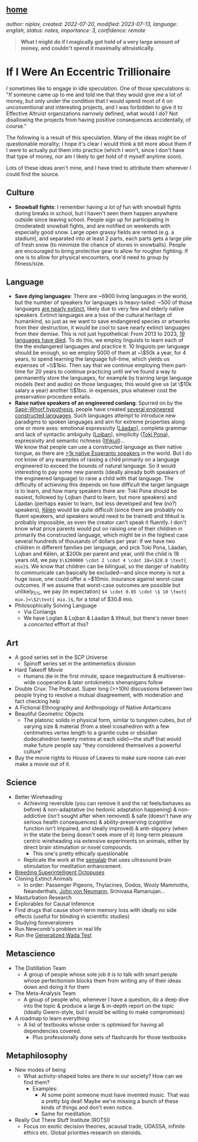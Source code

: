 [home](./index.md)
------------------

*author: niplav, created: 2022-07-20, modified: 2023-07-13, language: english, status: notes, importance: 3, confidence: remote*

> __What I might do if I magically got hold of a very large amount of
money, and couldn't spend it maximally altruistically.__

If I Were An Eccentric Trillionaire
=====================================

I sometimes like to engage in idle speculation. One of those speculations
is: "If someone came up to me and told me that they would give me a lot
of money, but only under the condition that I would spend most of it on
unconventional and interesting projects, and I was forbidden to give it to
Effective Altruist organizations narrowly defined, what would I do? Not
disallowing the projects from having positive consequences accidentally,
of course."

The following is a result of this speculation. Many of the ideas might
be of questionable morality; I hope it's clear I would think a bit more
about them if I were to actually put them into practice (which I won't,
since I don't have that type of money, nor am I likely to get hold of
it myself anytime soon).

Lots of these ideas aren't mine, and I have tried to attribute them
wherever I could find the source.

Culture
---------

* __Snowball fights__: I remember having *a lot of* fun with snowball fights
during breaks in school, but I haven't seen them happen anywhere outside
since leaving school. People sign up for participating in (moderated)
snowball fights, and are notified on weekends with especially good snow.
Large open grassy fields are rented (e.g. a stadium), and separated
into at least 2 parts, each parts gets a large pile of fresh snow (to
minimize the chance of stones in snowballs). People are encouraged to
bring protective gear to allow for rougher fighting. If one is to allow
for physical encounters, one'd need to group by fitness/size.

Language
---------

* __Save dying languages__: There are ~6900 living
languages in the world, but the number of speakers for
languages is heavy-tailed: ~500 of those languages [are nearly
extinct](https://en.wikipedia.org/wiki/Lists_of_endangered_languages#Discussion),
likely due to very few and elderly native speakers. Extinct languages
are a loss of the cultural heritage of humankind, so just as we want to
save endangered species or artworks from their destruction, it would
be cool to save nearly extinct languages from their demise. This
is not just hypothetical: From 2013 to 2023, [19 languages have
died](https://en.wikipedia.org/wiki/List_of_languages_by_time_of_extinction#21st_century)<!--TODO:
has rate of language death sped up? Read around to figure this out-->. To
do this, we employ linguists to learn each of the the endangered languages
and practice it. 10 linguists per language should be enough, so we
employ 5000 of them at ~\\$50k a year, for 4 years, to spend learning the
language full-time, which yields us expenses of ~\\$1bio. Then say that
we continue employing them part-time for 20 years to continue practicing
until we've found a way to permanently store the languages, for example
by training large language models (text and audio) on those languages;
this would give us (at \\$10k salary a year) another \\$1bio. in expenses,
plus whatever cost the preservation procedure entails.
* __Raise native speakers of an engineered
conlang__: Spurred on by the [Sapir-Whorf
hypothesis](https://en.wikipedia.org/wiki/Linguistic_relativity),
people have created [several engineered constructed
languages](https://en.wikipedia.org/wiki/List_of_constructed_languages#Engineered_languages).
Such languages attempt to introduce new paradigms to spoken languages
and aim for extreme properties along one or more axes: emotional
expressivity ([Láadan](https://en.wikipedia.org/wiki/Láadan)),
complete grammar and lack of syntactic ambiguity
([Lojban](https://en.wikipedia.org/wiki/Lojban)), simplicity ([Toki
Pona](https://en.wikipedia.org/wiki/Toki_Pona)), expressivity and semantic
richness ([Ithkuil](https://en.wikipedia.org/wiki/Ithkuil))…<br>
We know that people can use a constructed language as
their native tongue, as there are [>1k native Esperanto
speakers](https://en.wikipedia.org/wiki/Native_Esperanto_speakers) in the
world. But I do not know of any examples of raising a child primarily on
a language engineered to exceed the bounds of natural language<!--TODO:
link youtube video with alleged Lojban speaking to baby?-->. So it would
interesting to pay some new parents (ideally already both speakers of the
engineered language) to raise a child with that language. The difficulty
of achieving this depends on how difficult the target language is to
learn, and how many speakers there are: Toki Pona should be easiest,
followed by Lojban (hard to learn, but more speakers) and Láadan
(perhaps easier to learn, but less developed and few (no?) speakers),
[Kēlen](https://en.wikipedia.org/wiki/Kēlen) would be quite difficult
(since there are probably no fluent speakers, and speakers would
need to be trained) and Ithkuil is probably impossible, as even the
creator can't speak it fluently.<!--TODO: find out the number of Toki
Pona/Láadan/Lojban speakers--> I don't know what price parents would
put on raising one of their children in primarily the constructed
language, which might be in the highest case several hundreds of
thousands of dollars per year: If we have two children in different
families per language, and pick Toki Pona, Láadan, Lojban and Kēlen,
at \$200k per parent and year, until the child is 18 years old, we pay
`$\$200000 \cdot 2 \cdot 4 \cdot 18=\$28.8 \text{ mio}$`. We know that
children can be bilingual, so the danger of inability to communicate
can basically be excluded—and since money is not a huge issue, one
could offer a ~\$10mio. insurance against worst-case outcomes. If we
assume that worst-case outcomes are possible but unlikely<sub>5%</sub>,
we pay (in expectation) `$4 \cdot 0.05 \cdot \$ 10 \text{ mio.}=\$2\text{
mio.}$`, for a total of \$30.8 mio.
* Philosophically Solving Language
	* Via Conlangs
	* We have Loglan & Lojban & Láadan & Ithkuil, but there's never been a *concerted* efffort at this?

Art
----

* A good series set in the SCP Universe
	* Spinoff series set in the antimemetics division
* Hard Takeoff Movie
	* Humans die in the first minute, space megastructure & multiverse-wide cooperation & later ontokinetics shenanigans follow
* Double Crux: The Podcast. Super long (>>10h) discussions between two people trying to resolve a mutual disagreement, with moderation and fact checking help
* A Fictional Ethnography and Anthropology of Native Antarticans
* Beautiful Geometric Objects
	* The platonic solids in physical form, similar to tungsten cubes, but of varying size & material (from a steel icosahedron with a few centimetres vertex length to a granite cube or obsidian dodecahedron twenty metres at each side)—the stuff that would make future people say "they considered themselves a powerful culture"
* Buy the movie rights to House of Leaves to make sure noone can ever make a movie out of it.

Science
--------

* Better Wireheading
	* Achieving reversible (you can remove it and the rat feels/behaves as before) & non-adaptative (no hedonic adaptation happening) & non-addictive (isn't sought after when removed) & safe (doesn't have any serious health consequences) & ability-preserving (cognitive function isn't impaired, and ideally improved) & anti-slippery (when in the state the being doesn't seek more of it) long-term pleasure centric wireheading via extensive experiments on animals, either by direct brain stimulation or novel compounds.
		* This one's pretty ethically questionable
	* Replicate the work at the [semalab](https://semalab.arizona.edu/) that uses ultrasound brain stimulation for meditation enhancement.
* [Breeding Superintelligent Octopuses](https://www.lesswrong.com/posts/DaFG3GKsBrsAnAERR/save-humanity-breed-sapient-octopuses)
* Cloning Extinct Animals
	* In order: Passenger Pigeons, Thylacines, Dodos, Wooly Mammoths, Neanderthals, [John von Neumann](https://fantasticanachronism.com/2021/03/23/two-paths-to-the-future/), Srinivasa Ramanujan…
* Masturbation Research
* Explorables for Causal Inference
* Find drugs that cause short-term memory loss with ideally no side effects (useful for blinding in scientific studies)
* Studying foreveraloners
* Run Newcomb's problem in real life
* Run the [Generalized Wada Test](https://qualiacomputing.com/2015/05/01/generalized-wada-test-and-the-total-order-of-consciousness/)

Metascience
------------

* The Distillation Team
	* A group of people whose sole job it is to talk with smart people whose perfectionism blocks them from writing any of their ideas down and doing it for them
* The Meta-Analysis Team
	* A group of people who, whenever I have a question, do a deep dive into the topic & produce a large & in-depth report on the topic (ideally Gwern-style, but I would be willing to make compromises)
* A roadmap to learn everything
	* A list of textbooks whose order is optimised for having all dependencies covered.
		* Plus professionally done sets of flashcards for those textbooks

Metaphilosophy
---------------

* New modes of being
	* What activity-shaped holes are there in our society? How can we find them?
		* Examples:
			* At some point someone must have invented music. That was a pretty big deal! Maybe we're missing a bunch of these kinds of things and don't even notice.
			* Same for meditation.
* Really Out There Stuff Institute (ROTSI)
	* Focus on exotic decision theories, acausal trade, UDASSA, infinite ethics etc. Global priorities research on steroids.
